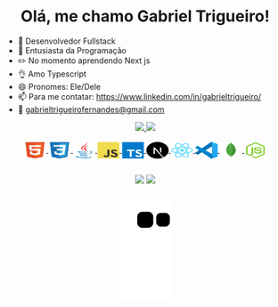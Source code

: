 <h1 align="center"> Olá, me chamo Gabriel Trigueiro! </h1>


- 🔭 Desenvolvedor Fullstack
- 🌱 Entusiasta da Programação
- ✏️ No momento aprendendo Next js
- 👌 Amo Typescript
- 😄 Pronomes: Ele/Dele
- 📫 Para me contatar: https://www.linkedin.com/in/gabrieltrigueiro/
- 📨 gabrieltrigueirofernandes@gmail.com

<div align="center">
  <a href="https://github.com/GabrielTrigueiro">
  <img height="180em" src="https://github-readme-stats.vercel.app/api?username=GabrielTrigueiro&show_icons=true&theme=dracula&include_all_commits=true&count_private=false"/>
  <img height="180em" src="https://github-readme-stats.vercel.app/api/top-langs/?username=GabrielTrigueiro&layout=compact&langs_count=16&theme=dracula"/>
</div>
  
<div align="center" style="display: inline_block"><br>
  <img align="center" alt="GabrielTrigueiro-HTML" height="30" width="40" src="https://raw.githubusercontent.com/devicons/devicon/master/icons/html5/html5-original.svg">
  <img align="center" alt="GabrielTrigueiro-CSS" height="30" width="40" src="https://raw.githubusercontent.com/devicons/devicon/master/icons/css3/css3-original.svg">
  <img align="center" alt="GabrielTrigueiro-Java" height="30" width="40" src="https://raw.githubusercontent.com/devicons/devicon/master/icons/java/java-original.svg">
  <img align="center" alt="GabrielTrigueiro-Js" height="30" width="40" src="https://raw.githubusercontent.com/devicons/devicon/master/icons/javascript/javascript-original.svg">
  <img align="center" alt="GabrielTrigueiro-Ts" height="30" width="40" src="https://raw.githubusercontent.com/devicons/devicon/master/icons/typescript/typescript-original.svg">
  <img align="center" alt="GabrielTrigueiro-Next" height="30" width="40" src="https://raw.githubusercontent.com/devicons/devicon/master/icons/nextjs/nextjs-original.svg">
  <img align="center" alt="GabrielTrigueiro-React" height="30" width="40" src="https://raw.githubusercontent.com/devicons/devicon/master/icons/react/react-original.svg">
  <img align="center" alt="GabrielTrigueiro-VsCode" height="30" width="40" src="https://raw.githubusercontent.com/devicons/devicon/master/icons/vscode/vscode-original.svg">
  <img align="center" alt="GabrielTrigueiro-MongoDb" height="30" width="40" src="https://raw.githubusercontent.com/devicons/devicon/master/icons/mongodb/mongodb-original.svg">
  <img align="center" alt="GabrielTrigueiro-Node" height="30" width="40" src="https://raw.githubusercontent.com/devicons/devicon/master/icons/nodejs/nodejs-original.svg">

</div>
  
  ##
  
<div align="center"> 
  <a href = "mailto:gabrieltrigueirofernandes@gmail.com"><img src="https://img.shields.io/badge/Gmail-D14836?style=for-the-badge&logo=gmail&logoColor=white" target="_blank"></a>
  <a href="https://www.linkedin.com/in/gabrieltrigueiro/" target="_blank"><img src="https://img.shields.io/badge/-LinkedIn-%230077B5?style=for-the-badge&logo=linkedin&logoColor=white" target="_blank"></a> 
  
  ![Snake animation](https://github.com/GabrielTrigueiro/GabrielTrigueiro/blob/output/github-contribution-grid-snake.svg)
  
</div>
